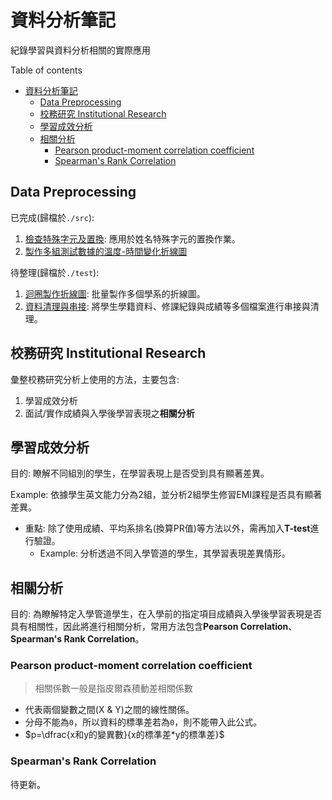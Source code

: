 # 資料分析筆記

紀錄學習與資料分析相關的實際應用

Table of contents

- [資料分析筆記](#資料分析筆記)
  - [Data Preprocessing](#data-preprocessing)
  - [校務研究 Institutional Research](#校務研究-institutional-research)
  - [學習成效分析](#學習成效分析)
  - [相關分析](#相關分析)
    - [Pearson product-moment correlation coefficient](#pearson-product-moment-correlation-coefficient)
    - [Spearman's Rank Correlation](#spearmans-rank-correlation)

## Data Preprocessing

已完成(歸檔於`./src`):

1. [檢查特殊字元及置換](./src/special_char.py): 應用於姓名特殊字元的置換作業。
2. [製作多組測試數據的溫度-時間變化折線圖](./src/temperature_variation.py)

待整理(歸檔於`./test`):

1. [迴圈製作折線圖](./test/data_visualization_line_chart.py): 批量製作多個學系的折線圖。
2. [資料清理與串接](./test/data_cleasing_01.py): 將學生學籍資料、修課紀錄與成績等多個檔案進行串接與清理。

## 校務研究 Institutional Research

彙整校務研究分析上使用的方法，主要包含:

1. 學習成效分析
2. 面試/實作成績與入學後學習表現之**相關分析**

## 學習成效分析

目的: 瞭解不同組別的學生，在學習表現上是否受到具有顯著差異。

Example: 依據學生英文能力分為2組，並分析2組學生修習EMI課程是否具有顯著差異。

- 重點: 除了使用成績、平均系排名(換算PR值)等方法以外，需再加入**T-test**進行驗證。
  - Example: 分析透過不同入學管道的學生，其學習表現差異情形。

## 相關分析

目的: 為瞭解特定入學管道學生，在入學前的指定項目成績與入學後學習表現是否具有相關性，因此將進行相關分析，常用方法包含**Pearson Correlation**、**Spearman's Rank Correlation**。

### Pearson product-moment correlation coefficient

> 相關係數一般是指皮爾森積動差相關係數

- 代表兩個變數之間(X & Y)之間的線性關係。
- 分母不能為`0`，所以資料的標準差若為`0`，則不能帶入此公式。
- $p=\dfrac{x和y的變異數}{x的標準差*y的標準差}$

### Spearman's Rank Correlation

待更新。
